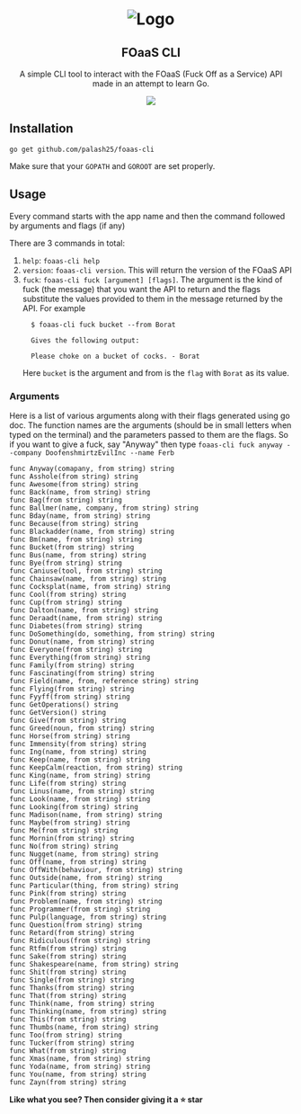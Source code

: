 <h1 align="center">
  <img src="https://raw.githubusercontent.com/palash25/foaas-cli/master/assets/logo.png" alt="Logo">
  <h2 align="center">FOaaS CLI</h2>
  <p align="center">
  A simple CLI tool to interact with the FOaaS (Fuck Off as a Service) API made
  in an attempt to learn Go.
  </p>
</h1>

<p align="center">
  <img src="https://raw.githubusercontent.com/palash25/foaas-cli/master/assets/fuck.gif" />
</p>


## Installation
`go get github.com/palash25/foaas-cli`

Make sure that your `GOPATH` and `GOROOT` are set properly.

## Usage
Every command starts with the app name and then the command followed by
arguments and flags (if any)

There are 3 commands in total:
1. `help`: `foaas-cli help`
2. `version`: `foaas-cli version`. This will return the version of the FOaaS API
3. `fuck`: `foaas-cli fuck [argument] [flags]`. The argument is the kind of fuck
    (the message) that you want the API to return and the flags substitute the
    values provided to them in the message returned by the API. For example
    ```
      $ foaas-cli fuck bucket --from Borat

      Gives the following output:

      Please choke on a bucket of cocks. - Borat
    ```
    Here `bucket` is the argument and from is the `flag` with `Borat` as its
    value.

### Arguments

Here is a list of various arguments along with their flags generated using
go doc. The function names are the arguments (should be in small letters when
typed on the terminal) and the parameters passed to them are the flags. So
if you want to give a fuck, say "Anyway" then type
`foaas-cli fuck anyway --company DoofenshmirtzEvilInc --name Ferb`

```
func Anyway(comapany, from string) string
func Asshole(from string) string
func Awesome(from string) string
func Back(name, from string) string
func Bag(from string) string
func Ballmer(name, company, from string) string
func Bday(name, from string) string
func Because(from string) string
func Blackadder(name, from string) string
func Bm(name, from string) string
func Bucket(from string) string
func Bus(name, from string) string
func Bye(from string) string
func Caniuse(tool, from string) string
func Chainsaw(name, from string) string
func Cocksplat(name, from string) string
func Cool(from string) string
func Cup(from string) string
func Dalton(name, from string) string
func Deraadt(name, from string) string
func Diabetes(from string) string
func DoSomething(do, something, from string) string
func Donut(name, from string) string
func Everyone(from string) string
func Everything(from string) string
func Family(from string) string
func Fascinating(from string) string
func Field(name, from, reference string) string
func Flying(from string) string
func Fyyff(from string) string
func GetOperations() string
func GetVersion() string
func Give(from string) string
func Greed(noun, from string) string
func Horse(from string) string
func Immensity(from string) string
func Ing(name, from string) string
func Keep(name, from string) string
func KeepCalm(reaction, from string) string
func King(name, from string) string
func Life(from string) string
func Linus(name, from string) string
func Look(name, from string) string
func Looking(from string) string
func Madison(name, from string) string
func Maybe(from string) string
func Me(from string) string
func Mornin(from string) string
func No(from string) string
func Nugget(name, from string) string
func Off(name, from string) string
func OffWith(behaviour, from string) string
func Outside(name, from string) string
func Particular(thing, from string) string
func Pink(from string) string
func Problem(name, from string) string
func Programmer(from string) string
func Pulp(language, from string) string
func Question(from string) string
func Retard(from string) string
func Ridiculous(from string) string
func Rtfm(from string) string
func Sake(from string) string
func Shakespeare(name, from string) string
func Shit(from string) string
func Single(from string) string
func Thanks(from string) string
func That(from string) string
func Think(name, from string) string
func Thinking(name, from string) string
func This(from string) string
func Thumbs(name, from string) string
func Too(from string) string
func Tucker(from string) string
func What(from string) string
func Xmas(name, from string) string
func Yoda(name, from string) string
func You(name, from string) string
func Zayn(from string) string
```

**Like what you see? Then consider giving it a :star: star**

